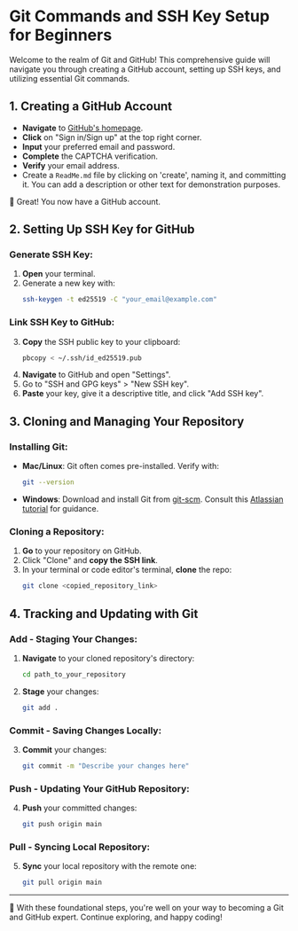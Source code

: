 
# Git Commands and SSH Key Setup for Beginners

Welcome to the realm of Git and GitHub! This comprehensive guide will navigate you through creating a GitHub account, setting up SSH keys, and utilizing essential Git commands.

## 1. Creating a GitHub Account

- **Navigate** to [GitHub's homepage](https://github.com/).
- **Click** on "Sign in/Sign up" at the top right corner.
- **Input** your preferred email and password.
- **Complete** the CAPTCHA verification.
- **Verify** your email address.
- Create a `ReadMe.md` file by clicking on 'create', naming it, and committing it. You can add a description or other text for demonstration purposes.

🎉 Great! You now have a GitHub account.

## 2. Setting Up SSH Key for GitHub

### Generate SSH Key:
1. **Open** your terminal.
2. Generate a new key with:
   ```bash
   ssh-keygen -t ed25519 -C "your_email@example.com"
   ```

### Link SSH Key to GitHub:
3. **Copy** the SSH public key to your clipboard:
   ```bash
   pbcopy < ~/.ssh/id_ed25519.pub
   ```
4. **Navigate** to GitHub and open "Settings".
5. Go to "SSH and GPG keys" > "New SSH key".
6. **Paste** your key, give it a descriptive title, and click "Add SSH key".

## 3. Cloning and Managing Your Repository

### Installing Git:
- **Mac/Linux**: Git often comes pre-installed. Verify with:
   ```bash
   git --version
   ```
- **Windows**: Download and install Git from [git-scm](https://git-scm.com/downloads). Consult this [Atlassian tutorial](https://www.atlassian.com/git/tutorials/install-git) for guidance.

### Cloning a Repository:
1. **Go** to your repository on GitHub.
2. Click "Clone" and **copy the SSH link**.
3. In your terminal or code editor's terminal, **clone** the repo:
   ```bash
   git clone <copied_repository_link>
   ```

## 4. Tracking and Updating with Git

### Add - Staging Your Changes:
1. **Navigate** to your cloned repository's directory:
    ```bash
    cd path_to_your_repository
    ```
2. **Stage** your changes:
    ```bash
    git add .
    ```

### Commit - Saving Changes Locally:
3. **Commit** your changes:
    ```bash
    git commit -m "Describe your changes here"
    ```

### Push - Updating Your GitHub Repository:
4. **Push** your committed changes:
    ```bash
    git push origin main
    ```

### Pull - Syncing Local Repository:
5. **Sync** your local repository with the remote one:
    ```bash
    git pull origin main
    ```

---

🚀 With these foundational steps, you're well on your way to becoming a Git and GitHub expert. Continue exploring, and happy coding!